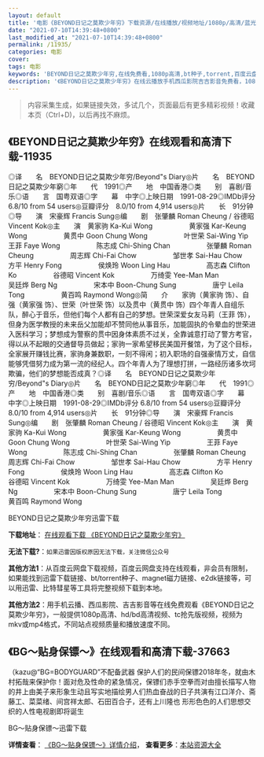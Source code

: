 ```yaml
---
layout: default
title: '电影《BEYOND日记之莫欺少年穷》下载资源/在线播放/视频地址/1080p/高清/蓝光'
date: "2021-07-10T14:39:48+0800"
last_modified_at: "2021-07-10T14:39:48+0800"
permalink: /11935/
categories: 电影
cover:
tags: 电影
keywords: 'BEYOND日记之莫欺少年穷,在线免费看,1080p高清,bt种子,torrent,百度云盘,magnet,磁力链,迅雷下载资源'
description: '《BEYOND日记之莫欺少年穷》在线云播放手机西瓜影院吉吉影音免费看，1080p高清bd/hd未删减完整版和tc抢先枪版，mkv/mp4格式，附带bt/torrent种子、magnet/磁力链、百度云盘、网盘资源迅雷下载链接'
---
```


>内容采集生成，如果链接失效，多试几个，页面最后有更多精彩视频！收藏本页（Ctrl+D)，以后再找不麻烦。


## 《BEYOND日记之莫欺少年穷》在线观看和高清下载-11935

◎译　　名　BEYOND日记之莫欺少年穷/Beyond"s Diary◎片　　名　BEYOND日記之莫欺少年窮◎年　　代　1991◎产　　地　中国香港◎类　　别　喜剧/音乐◎语　　言　国粤双语◎字　　幕　中字◎上映日期　1991-08-29◎IMDb评分 6.8/10 from 54 users◎豆瓣评分　8.0/10 from 4,914 users◎片　　长　91分钟◎导　　演　宋豪辉 Francis Sung◎编　　剧　张肇麟 Roman Cheung / 谷德昭 Vincent Kok◎主　　演　黄家驹 Ka-Kui Wong　　　　 　黄家强 Kar-Keung Wong　　　　 　黄贯中 Goon Chung Wong　　　　 　叶世荣 Sai-Wing Yip　　　　 　王菲 Faye Wong　　　　 　陈志成 Chi-Shing Chan　　　　 　张肇麟 Roman Cheung　　　　 　周志辉 Chi-Fai Chow　　　　 　邹世孝 Sai-Hau Chow　　　　 　方平 Henry Fong　　　　 　侯焕玲 Woon Ling Hau　　　　 　高志森 Clifton Ko　　　　 　谷德昭 Vincent Kok　　　　 　万绮雯 Yee-Man Man　　　　 　吴廷烨 Berg Ng　　　　 　宋本中 Boon-Chung Sung　　　　 　唐宁 Leila Tong　　　　 　黄百鸣 Raymond Wong◎简　　介　　家驹（黄家驹 饰）、自强（黄家强 饰）、世荣（叶世荣 饰）以及贯中（黄贯中 饰）四个年青人自组乐队，醉心于音乐，但他们每个人都有自己的梦想。世荣深爱女友马莉（王菲 饰），但身为医学教授的未来岳父加能却不赞同他从事音乐，加能固执的令晕血的世荣进入医科学习；梦想成为警察的贯中因身体素质不过关，全靠诚意打动了警方考官，得以从不起眼的交通督导员做起；家驹一家希望移民美国开餐馆，为了这个目标，全家展开赚钱比赛，家驹身兼数职，一刻不得闲；初入职场的自强豪情万丈，自信能够凭借努力成为第一流的经纪人。四个年青人为了理想打拼，一路经历诸多坎坷欺骗，他们的梦想能否成真？◎译　　名　BEYOND日记之莫欺少年穷/Beyond"s Diary◎片　　名　BEYOND日記之莫欺少年窮◎年　　代　1991◎产　　地　中国香港◎类　　别　喜剧/音乐◎语　　言　国粤双语◎字　　幕　中字◎上映日期　1991-08-29◎IMDb评分 6.8/10 from 54 users◎豆瓣评分　8.0/10 from 4,914 users◎片　　长　91分钟◎导　　演　宋豪辉 Francis Sung◎编　　剧　张肇麟 Roman Cheung / 谷德昭 Vincent Kok◎主　　演　黄家驹 Ka-Kui Wong　　　　 　黄家强 Kar-Keung Wong　　　　 　黄贯中 Goon Chung Wong　　　　 　叶世荣 Sai-Wing Yip　　　　 　王菲 Faye Wong　　　　 　陈志成 Chi-Shing Chan　　　　 　张肇麟 Roman Cheung　　　　 　周志辉 Chi-Fai Chow　　　　 　邹世孝 Sai-Hau Chow　　　　 　方平 Henry Fong　　　　 　侯焕玲 Woon Ling Hau　　　　 　高志森 Clifton Ko　　　　 　谷德昭 Vincent Kok　　　　 　万绮雯 Yee-Man Man　　　　 　吴廷烨 Berg Ng　　　　 　宋本中 Boon-Chung Sung　　　　 　唐宁 Leila Tong　　　　 　黄百鸣 Raymond Wong


BEYOND日记之莫欺少年穷迅雷下载

**下载地址**： [在线观看下载 《BEYOND日记之莫欺少年穷》](https://www.993dy.com//vod-detail-id-35324.html) 


**无法下载?**：`如果迅雷因版权原因无法下载，关注微信公众号 `

**其他方法1**：从百度云网盘下载视频，百度云网盘支持在线观看，非会员有限制，如果能找到迅雷下载链接、bt/torrent种子、magnet磁力链接、e2dk链接等，可以用迅雷、比特彗星等工具将完整视频下载到本地。

**其他方法2**：用手机云播、西瓜影院、吉吉影音等在线免费观看《BEYOND日记之莫欺少年穷》，一般提供1080p高清、hd/bd高清视频、tc抢先版视频，视频为mkv或mp4格式，不同站点视频质量和播放速度不同。


## 《BG～贴身保镖～》在线观看和高清下载-37663

（kazu@“BG=BODYGUARD”不配备武器 保护人们的民间保镖2018年冬，就由木村拓哉来保护你！面对危及性命的紧急情况，保镖们赤手空拳而对由擅长描写人物的井上由美子来形象生动且写实地描绘男人们热血奋战的日子共演有江口洋介、斋藤工、菜菜绪、间宫祥太郎、石田百合子，还有上川隆也 形形色色的人们思想交织的人性电视剧即将诞生


BG～贴身保镖～迅雷下载

**详情查看**： [《BG～贴身保镖～》详情介绍](/movie/37663/)， **查看更多**：[本站资源大全](/movie/t/all/)

